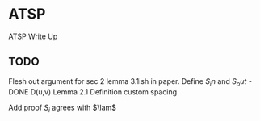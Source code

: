 # ATSP
ATSP Write Up

## TODO
Flesh out argument for sec 2 lemma 3.1ish in paper.
Define $S_in$ and $S_out$ - DONE
D(u,v)
Lemma 2.1
Definition custom spacing

Add proof $S_i$ agrees with $\lam$